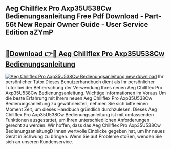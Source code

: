 ## Aeg Chillflex Pro Axp35U538Cw Bedienungsanleitung Free Pdf Download - Part-56t New Repair Owner Guide - User Service Edition aZYmP

# <h2><a href="http://df3ciyp.blite.top/?on=Aeg+Chillflex+Pro+Axp35U538Cw+Bedienungsanleitung">🔗Download 👉🔴 Aeg Chillflex Pro Axp35U538Cw Bedienungsanleitung</a></h2>

[![Aeg Chillflex Pro Axp35U538Cw Bedienungsanleitung new download](https://i.imgur.com/lujVjoI.png)](http://df3ciyp.blite.top/?on=Aeg+Chillflex+Pro+Axp35U538Cw+Bedienungsanleitung)
Ihr persönlicher Tutor Dieses Benutzerhandbuch dient als Ihr persönlicher Tutor bei der Beherrschung der Verwendung Ihres neuen Aeg Chillflex Pro Axp35U538Cw Bedienungsanleitung. Wichtige Informationen im Voraus Um die beste Erfahrung mit Ihrem neuen Aeg Chillflex Pro Axp35U538Cw Bedienungsanleitung zu gewährleisten, nehmen Sie sich bitte einen Moment Zeit, um dieses Handbuch gründlich durchzulesen. Dieses Aeg Chillflex Pro Axp35U538Cw Bedienungsanleitung ist mit umfassenden Funktionen ausgestattet, um Ihren unterschiedlichen Anforderungen gerecht zu werden. Wir hoffen, dass das Aeg Chillflex Pro Axp35U538Cw BedienungsanleitungD Ihnen wertvolle Einblicke gegeben hat, um Ihr neues Gerät in Schwung zu bringen. Wenn Sie auf Probleme stoßen, wenden Sie sich an unseren Kundenservice.
